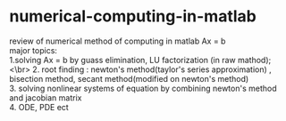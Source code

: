 # numerical-computing-in-matlab
review of numerical method of computing in matlab Ax = b<br /> 
major topics:<br /> 
1.solving Ax = b by guass elimination, LU factorization (in raw mathod);<\br>
2. root finding : newton's method(taylor's series approximation) , bisection method, secant method(modified on newton's method)<br /> 
3. solving nonlinear systems of equation by combining  newton's method and jacobian matrix<br /> 
4. ODE, PDE ect<br /> 


